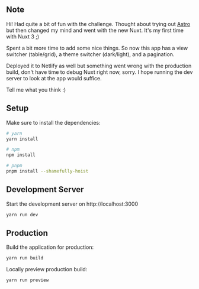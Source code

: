 ## Note

Hi! Had quite a bit of fun with the challenge. Thought about trying out [Astro](https://astro.build) but then changed my mind and went with the new Nuxt. It's my first time with Nuxt 3 ;)

Spent a bit more time to add some nice things. So now this app has a view switcher (table/grid), a theme switcher (dark/light), and a pagination.

Deployed it to Netlify as well but something went wrong with the production build, don't have time to debug Nuxt right now, sorry. I hope running the dev server to look at the app would suffice.

Tell me what you think :)

## Setup

Make sure to install the dependencies:

```bash
# yarn
yarn install

# npm
npm install

# pnpm
pnpm install --shamefully-hoist
```

## Development Server

Start the development server on http://localhost:3000

```bash
yarn run dev
```

## Production

Build the application for production:

```bash
yarn run build
```

Locally preview production build:

```bash
yarn run preview
```

